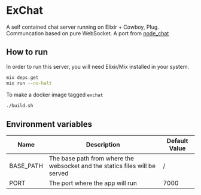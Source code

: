 # ExChat

A self contained chat server running on Elixir + Cowboy, Plug. Communcation based on pure WebSocket. A port from [node_chat](https://github.com/arijitdasgupta/node_chat)

How to run
----------
In order to run this server, you will need Elixir/Mix installed in your system. 

```bash
mix deps.get
mix run --no-halt
```

To make a docker image tagged `exchat`
```bash
./build.sh
```

Environment variables
---------------------

| Name  | Description | Default Value |
| ------------- | ------------- | ---------- |
| BASE_PATH  | The base path from where the websocket and the statics files will be served  | / |
| PORT  | The port where the app will run  | 7000 |